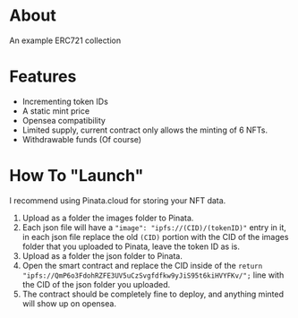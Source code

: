 # About
An example ERC721 collection
# Features
* Incrementing token IDs
* A static mint price
* Opensea compatibility
* Limited supply, current contract only allows the minting of 6 NFTs.
* Withdrawable funds (Of course)
# How To "Launch"
I recommend using Pinata.cloud for storing your NFT data.
1. Upload as a folder the images folder to Pinata.
2. Each json file will have a ```"image": "ipfs://(CID)/(tokenID)"``` entry in it, in each json file replace the old  ```(CID)``` portion with the CID of the images folder that you uploaded to Pinata, leave the token ID as is.
3. Upload as a folder the json folder to Pinata.
4. Open the smart contract and replace the CID inside of the ```return "ipfs://QmP6o3FdohRZFE3UV5uCzSvgfdfkw9yJiS95t6kiHVYFKv/";``` line with the CID of the json folder you uploaded.
5. The contract should be completely fine to deploy, and anything minted will show up on opensea.
